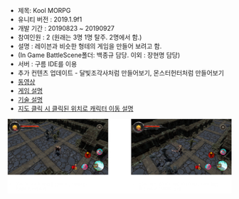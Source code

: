 + 제목: Kool MORPG
+ 유니티 버전 : 2019.1.9f1
+ 개발 기간 : 20190823 ~ 20190927
+ 참여인원 : 2 (원래는 3명 1명 탈주. 2명에서 함.)
+ 설명 : 레이븐과 비슷한 형테의 게임을 만들어 보려고 함.
+ (In Game BattleScene폴더: 백종규 담당. 이외 : 장현명 담당)
+ 서버 : 구름 IDE를 이용 
+ 추가 컨텐츠 업데이트 - 달빛조각사처럼 만들어보기, 몬스터헌터처럼 만들어보기
+ [동영상](https://www.youtube.com/watch?v=97Is86wai30)
+ [게임 설명](https://drive.google.com/open?id=1wWEQF_Xh8-CU0tCtg3R7pjgMeD4wdOKJ)
+ [기술 설명](https://sagacityjang.tistory.com/54)
+ [지도 클릭 시 클릭된 위치로 캐릭터 이동 설명](https://sagacityjang.tistory.com/53)

![실행화면](./1.PNG)

